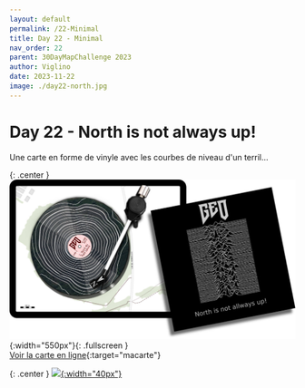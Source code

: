 ```yaml
---
layout: default
permalink: /22-Minimal
title: Day 22 - Minimal
nav_order: 22
parent: 30DayMapChallenge 2023
author: Viglino
date: 2023-11-22
image: ./day22-north.jpg
---
```

# Day 22 - North is not always up!

Une carte en forme de vinyle avec les courbes de niveau d'un terril...

{: .center }
![](./day22-north.jpg){:width="550px"}{: .fullscreen }    
[Voir la carte en ligne](https://macarte.ign.fr/carte/NsCX9E/Vinyle){:target="macarte"}

{: .center }
[![](https://upload.wikimedia.org/wikipedia/commons/5/5a/X_icon_2.svg){:width="40px"}](https://x.com/jmviglino/status/1727221494709878908)
